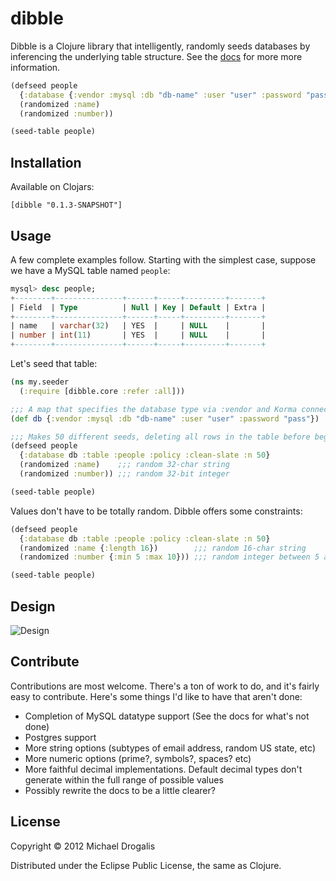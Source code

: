 # dibble

Dibble is a Clojure library that intelligently, randomly seeds databases by inferencing the underlying table structure.
See the [docs](http://michaeldrogalis.github.com/dibble) for more more information.

```clojure
(defseed people
  {:database {:vendor :mysql :db "db-name" :user "user" :password "pass"} :table :people :n 200}
  (randomized :name)
  (randomized :number))

(seed-table people)
```

## Installation

Available on Clojars:

    [dibble "0.1.3-SNAPSHOT"]

## Usage

A few complete examples follow. Starting with the simplest case, suppose we have a MySQL table named `people`:
```sql
mysql> desc people;
+--------+---------------+------+-----+---------+-------+
| Field  | Type          | Null | Key | Default | Extra |
+--------+---------------+------+-----+---------+-------+
| name   | varchar(32)   | YES  |     | NULL    |       |
| number | int(11)       | YES  |     | NULL    |       |
+--------+---------------+------+-----+---------+-------+
```

Let's seed that table:
```clojure
(ns my.seeder
  (:require [dibble.core :refer :all]))

;;; A map that specifies the database type via :vendor and Korma connection information.
(def db {:vendor :mysql :db "db-name" :user "user" :password "pass"})

;;; Makes 50 different seeds, deleting all rows in the table before beginning (using :clean-slate).
(defseed people
  {:database db :table :people :policy :clean-slate :n 50}
  (randomized :name)    ;;; random 32-char string
  (randomized :number)) ;;; random 32-bit integer

(seed-table people)
```

Values don't have to be totally random. Dibble offers some constraints:
```clojure
(defseed people
  {:database db :table :people :policy :clean-slate :n 50}
  (randomized :name {:length 16})        ;;; random 16-char string
  (randomized :number {:min 5 :max 10})) ;;; random integer between 5 and 10 inclusive

(seed-table people)
```

## Design

![Design](http://i48.tinypic.com/2nbampd.png)

## Contribute

Contributions are most welcome. There's a ton of work to do, and it's fairly easy to contribute.
Here's some things I'd like to have that aren't done:

- Completion of MySQL datatype support (See the docs for what's not done)
- Postgres support
- More string options (subtypes of email address, random US state, etc)
- More numeric options (prime?, symbols?, spaces? etc)
- More faithful decimal implementations. Default decimal types don't generate within the full range of possible values
- Possibly rewrite the docs to be a little clearer?

## License

Copyright © 2012 Michael Drogalis

Distributed under the Eclipse Public License, the same as Clojure.

